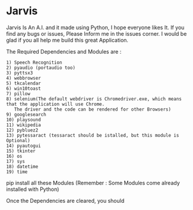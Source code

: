 # Jarvis

Jarvis Is An A.I. and it made using Python, I hope everyone likes It. If you find any bugs or issues, Please
Inform me in the issues corner. I would be glad if you all help me build this great Application. 

The Required Dependencies and Modules are :

    1) Speech Recognition
    2) pyaudio (portaudio too) 
    3) pyttsx3
    4) webbrowser
    5) tkcalendar
    6) win10toast
    7) pillow
    8) selenium(The default webdriver is Chromedriver.exe, which means that the application will use Chrome.
       The driver and the code can be rendered for other Browsers)
    9) googlesearch
    10) playsound
    11) wikipedia
    12) pybluez2
    13) pytessaract (tessaract should be istalled, but this module is Optional)
    14) pyautogui
    15) tkinter
    16) os
    17) sys
    18) datetime
    19) time


pip install all these Modules (Remember : Some Modules come already installed with Python)

Once the Dependencies are cleared, you should
